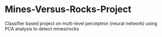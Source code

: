 # Mines-Versus-Rocks-Project
Classifier based project on multi-level perceptron (neural network) using PCA analysis to detect mines/rocks
